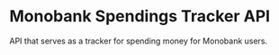 # Monobank Spendings Tracker API
API that serves as a tracker for spending money for Monobank users.
